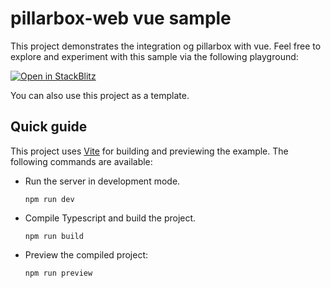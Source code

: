 # pillarbox-web vue sample

This project demonstrates the integration og pillarbox with vue. Feel free to explore and
experiment with this sample via the following playground:

[![Open in StackBlitz](https://developer.stackblitz.com/img/open_in_stackblitz.svg)][stackblitz]

You can also use this project as a template.

## Quick guide

This project uses [Vite][vite] for building and previewing the example. The following commands are
available:

- Run the server in development mode.
  ```shell
  npm run dev
  ```

- Compile Typescript and build the project.
  ```shell
  npm run build
  ```

- Preview the compiled project:
  ```shell
  npm run preview
  ```

[stackblitz]: https://stackblitz.com/github/srgssr/pillarbox-web-demo/tree/main/samples/vue
[vite]: https://vitejs.dev/
